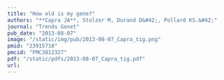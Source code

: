 ```yaml
---
title: "How old is my gene?"
authors: "**Capra JA**, Stolzer M, Durand D&#42;, Pollard KS.&#42;"
journal: "Trends Genet"
pub_date: "2013-08-07"
image: "/static/img/pub/2013-08-07_Capra_tig.png"
pmid: "23915718"
pmcid: "PMC3812327"
pdf: "/static/pdfs/2013-08-07_Capra_tig.pdf"
url: 
---
```

